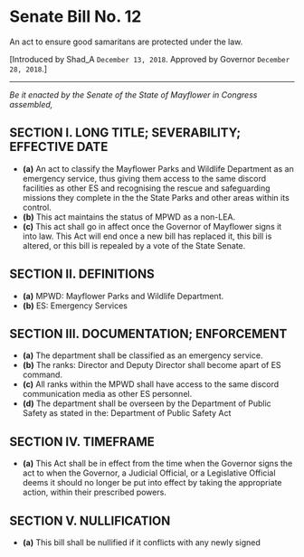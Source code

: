 # Senate Bill No. 12

An act to ensure good samaritans are protected under the law.

[Introduced by Shad_A `December 13, 2018`. Approved by Governor `December 28, 2018`.]

---

*Be it enacted by the Senate of the State of Mayflower in Congress assembled,*

## SECTION I. LONG TITLE; SEVERABILITY; EFFECTIVE DATE

- **(a)** An act to classify the Mayflower Parks and Wildlife Department as an emergency service, thus giving them access to the same discord facilities as other ES and recognising the rescue and safeguarding missions they complete in the the State Parks and other areas within its control.
- **(b)** This act maintains the status of MPWD as a non-LEA.
- **(c)** This act shall go in affect once the Governor of Mayflower signs it into law. This Act will end once a new bill has replaced it, this bill is altered, or this bill is repealed by a vote of the State Senate.

## SECTION II. DEFINITIONS

- **(a)** MPWD: Mayflower Parks and Wildlife Department.
- **(b)** ES: Emergency Services

## SECTION III. DOCUMENTATION; ENFORCEMENT

- **(a)** The department shall be classified as an emergency service.
- **(b)** The ranks: Director and Deputy Director shall become apart of ES command.
- **(c)** All ranks within the MPWD shall have access to the same discord communication media as other ES personnel.
- **(d)** The department shall be overseen by the Department of Public Safety as stated in the: Department of Public Safety Act

## SECTION IV. TIMEFRAME

- **(a)** This Act shall be in effect from the time when the Governor signs the act to when the Governor, a Judicial Official, or a Legislative Official deems it should no longer be put into effect by taking the appropriate action, within their prescribed powers.

## SECTION V. NULLIFICATION

- **(a)** This bill shall be nullified if it conflicts with any newly signed